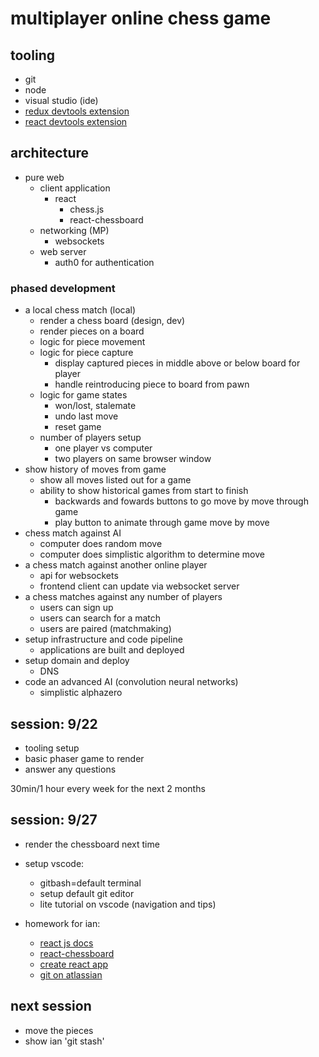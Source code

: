 # multiplayer online chess game

## tooling

- git
- node
- visual studio (ide)
- [redux devtools extension](https://chrome.google.com/webstore/detail/redux-devtools/lmhkpmbekcpmknklioeibfkpmmfibljd)
- [react devtools extension](https://chrome.google.com/webstore/detail/react-developer-tools/fmkadmapgofadopljbjfkapdkoienihi)

## architecture

- pure web
  - client application
    - react
      - chess.js
      - react-chessboard
  - networking (MP)
    - websockets
  - web server
    - auth0 for authentication

### phased development

- a local chess match (local)
  - render a chess board (design, dev)
  - render pieces on a board
  - logic for piece movement
  - logic for piece capture
    - display captured pieces in middle above or below board for player
    - handle reintroducing piece to board from pawn
  - logic for game states
    - won/lost, stalemate
    - undo last move
    - reset game
  - number of players setup
    - one player vs computer
    - two players on same browser window
- show history of moves from game
  - show all moves listed out for a game
  - ability to show historical games from start to finish
    - backwards and fowards buttons to go move by move through game
    - play button to animate through game move by move
- chess match against AI
  - computer does random move
  - computer does simplistic algorithm to determine move
- a chess match against another online player
  - api for websockets
  - frontend client can update via websocket server
- a chess matches against any number of players
  - users can sign up
  - users can search for a match
  - users are paired (matchmaking)
- setup infrastructure and code pipeline
  - applications are built and deployed
- setup domain and deploy
  - DNS
- code an advanced AI (convolution neural networks)
  - simplistic alphazero

## session: 9/22

- tooling setup
- basic phaser game to render
- answer any questions

30min/1 hour every week for the next 2 months

## session: 9/27

- render the chessboard next time
- setup vscode:

  - gitbash=default terminal
  - setup default git editor
  - lite tutorial on vscode (navigation and tips)

- homework for ian:
  - [react js docs](https://reactjs.org/docs/getting-started.html)
  - [react-chessboard](https://www.npmjs.com/package/react-chessboard)
  - [create react app](https://github.com/facebook/create-react-app)
  - [git on atlassian](https://www.atlassian.com/git)

## next session

- move the pieces
- show ian 'git stash'
